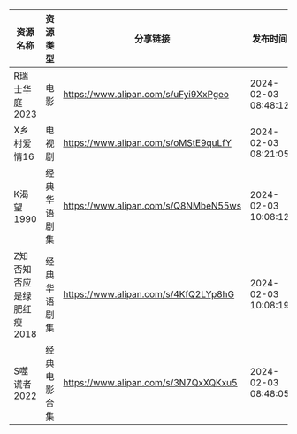 | 资源名称            | 资源类型   | 分享链接                                 | 发布时间                |
| --------------- | ------ | ------------------------------------ | ------------------- |
| R瑞士华庭2023       | 电影     | https://www.alipan.com/s/uFyi9XxPgeo | 2024-02-03 08:48:12 |
| X乡村爱情16         | 电视剧    | https://www.alipan.com/s/oMStE9quLfY | 2024-02-03 08:21:05 |
| K渴望1990         | 经典华语剧集 | https://www.alipan.com/s/Q8NMbeN55ws | 2024-02-03 10:08:12 |
| Z知否知否应是绿肥红瘦2018 | 经典华语剧集 | https://www.alipan.com/s/4KfQ2LYp8hG | 2024-02-03 10:08:19 |
| S噬谎者2022        | 经典电影合集 | https://www.alipan.com/s/3N7QxXQKxu5 | 2024-02-03 08:48:05 |
